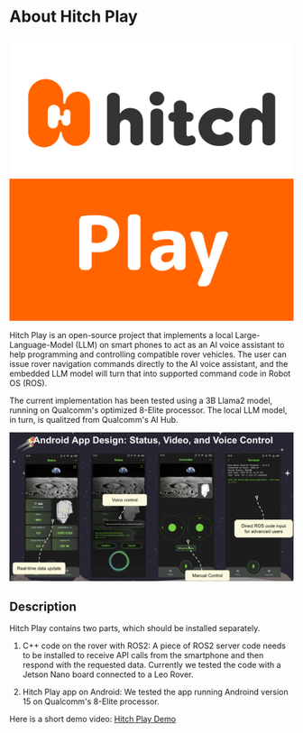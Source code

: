 # About Hitch Play
![HitchPlay_logo.png](HitchPlay_logo.png)

Hitch Play is an open-source project that implements a local Large-Language-Model (LLM) on smart phones to act as an AI voice assistant to help programming and controlling compatible rover vehicles. The user can issue rover navigation commands directly to the AI voice assistant, and the embedded LLM model will turn that into supported command code in Robot OS (ROS).

The current implementation has been tested using a 3B Llama2 model, running on Qualcomm's optimized 8-Elite processor. The local LLM model, in turn, is qualitzed from Qualcomm's AI Hub.

![AndoidApp.png](AndroidApp.png)

## Description
Hitch Play contains two parts, which should be installed separately.
1. C++ code on the rover with ROS2: A piece of ROS2 server code needs to be installed to receive API calls from the smartphone and then respond with the requested data. Currently we tested the code with a Jetson Nano board connected to a Leo Rover.
   
2. Hitch Play app on Android: We tested the app running Androind version 15 on Qualcomm's 8-Elite processor.

Here is a short demo video:
[Hitch Play Demo](https://drive.google.com/file/d/1GatD-wnXYO9-Zkg2-0efDdhuACMSJTps/view)

